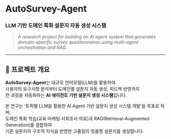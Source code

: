 # AutoSurvey-Agent  
### LLM 기반 도메인 특화 설문지 자동 생성 시스템  
> *A research project for building an AI agent system that generates domain-specific survey questionnaires using multi-agent orchestration and RAG.*

---

## 📘 프로젝트 개요

**AutoSurvey-Agent**는 대규모 언어모델(LLM)을 활용하여  
사용자의 요구사항 분석부터 도메인별 설문지 자동 생성, 피드백 반영까지  
전 과정을 자동화하는 **AI 에이전트 기반 설문지 생성 시스템**입니다.

본 연구는 ‘토픽별 LLM을 활용한 AI Agent 기반 설문지 생성 시스템 개발’을 목표로 하며,  
도메인 특화 학습(교육·마케팅·사회조사·의료)과 RAG(Retrieval-Augmented Generation)를 결합하여  
기존 설문지의 구조적 지식을 반영한 고품질의 맞춤형 설문지를 생성합니다.